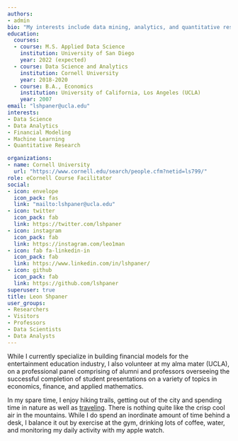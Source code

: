 ```yaml
---
authors:
- admin
bio: "My interests include data mining, analytics, and quantitative research."
education:
  courses:
  - course: M.S. Applied Data Science
    institution: University of San Diego
    year: 2022 (expected)
  - course: Data Science and Analytics
    institution: Cornell University
    year: 2018-2020
  - course: B.A., Economics
    institution: University of California, Los Angeles (UCLA)
    year: 2007
email: "lshpaner@ucla.edu"
interests:
- Data Science
- Data Analytics
- Financial Modeling
- Machine Learning
- Quantitative Research

organizations:
- name: Cornell University
  url: "https://www.cornell.edu/search/people.cfm?netid=ls799/"
role: eCornell Course Facilitator
social:
- icon: envelope
  icon_pack: fas
  link: "mailto:lshpaner@ucla.edu"
- icon: twitter
  icon_pack: fab
  link: https://twitter.com/lshpaner
- icon: instagram
  icon_pack: fab
  link: https://instagram.com/leo1man  
- icon: fab fa-linkedin-in
  icon_pack: fab
  link: https://www.linkedin.com/in/lshpaner/
- icon: github
  icon_pack: fab
  link: https://github.com/lshpaner
superuser: true
title: Leon Shpaner
user_groups:
- Researchers
- Visitors
- Professors
- Data Scientists
- Data Analysts
---
```


While I currently specialize in building financial models for the entertainment education industry, I also volunteer at my alma mater (UCLA), on a professional panel comprising of alumni and professors overseeing the successful completion of student presentations on a variety of topics in economics, finance, and applied mathematics. 

In my spare time, I enjoy hiking trails, getting out of the city and spending time in nature as well as [traveling](/post/blog). There is nothing quite like the crisp cool air in the mountains. While I do spend an inordinate amount of time behind a desk, I balance it out by exercise at the gym, drinking lots of coffee, water, and monitoring my daily activity with my apple watch. 
